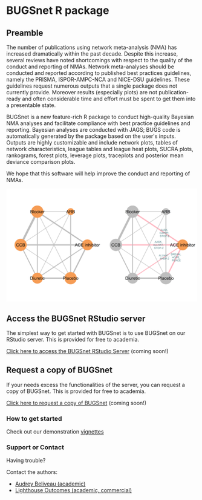 # BUGSnet R package

## Preamble

The number of publications using network meta-analysis (NMA) has increased dramatically within the past decade. Despite this increase, several reviews have noted shortcomings with respect to the quality of the conduct and reporting of NMAs. Network meta-analyses should be conducted and reported according to published best practices guidelines, namely the PRISMA, ISPOR-AMPC-NCA and NICE-DSU guidelines. These guidelines request numerous outputs that a single package does not currently provide. Moreover results (especially plots) are not publication-ready and often considerable time and effort must be spent to get them into a presentable state. 

BUGSnet is a new feature-rich R package to conduct high-quality Bayesian NMA analyses and facilitate compliance with best practice guidelines and reporting. Bayesian analyses are conducted with JAGS; BUGS code is automatically generated by the package based on the user's inputs. Outputs are highly customizable and include network plots, tables of network characteristics, league tables and league heat plots, SUCRA plots, rankograms, forest plots, leverage plots, traceplots and posterior mean deviance comparison plots.

We hope that this software will help improve the conduct and reporting of NMAs.

![Network plot](network.png)

## **Access the BUGSnet RStudio server**

The simplest way to get started with BUGSnet is to use BUGSnet on our RStudio server. This is provided for free to academia.

[Click here to access the BUGSnet RStudio Server](https://user1.bugsnet.eviviz.com/) (coming soon!)


## **Request a copy of BUGSnet**

If your needs excess the functionalities of the server, you can request a copy of BUGSnet. This is provided for free to academia.

[Click here to request a copy of BUGSnet](http://www.lighthouseoutcomes.com/bugsnet-download/) (coming soon!)

### How to get started

Check out our demonstration [vignettes](vignettes) 

### Support or Contact

Having trouble? 

Contact the authors: 
- [Audrey Beliveau (academic)](https://uwaterloo.ca/statistics-and-actuarial-science/about/people/a2belive)
- [Lighthouse Outcomes (academic, commercial)](http://www.lighthouseoutcomes.com/bugsnet/)
